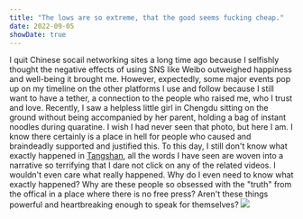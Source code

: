 ```yaml
---
title: "The lows are so extreme, that the good seems fucking cheap."
date: 2022-09-05
showDate: true
---
```


I quit Chinese socail networking sites a long time ago because I selfishly thought the negative effects of using SNS like Weibo outweighed happiness and well-being it brought me. However, expectedly, some major events pop up on my timeline on the other platforms I use and follow because I still want to have a tether, a connection to the people who raised me, who I trust and love. Recently, I saw a helpless little girl in Chengdu sitting on the ground without being accompanied by her parent, holding a bag of instant noodles during quaratine. I wish I had never seen that photo, but here I am. I know there certainly is a place in hell for people who caused and braindeadly supported and justified this. To this day, I still don't know what exactly happened in [Tangshan](https://en.wikipedia.org/wiki/2022_Tangshan_restaurant_attack), all the words I have seen are woven into a narrative so terrifying that I dare not click on any of the related videos. I wouldn't even care what really happened. Why do I even need to know what exactly happened? Why are these people so obsessed with the "truth" from the offical in a place where there is no free press? Aren't these things powerful and heartbreaking enough to speak for themselves?
![](/sitalone_chengdu.jpg)